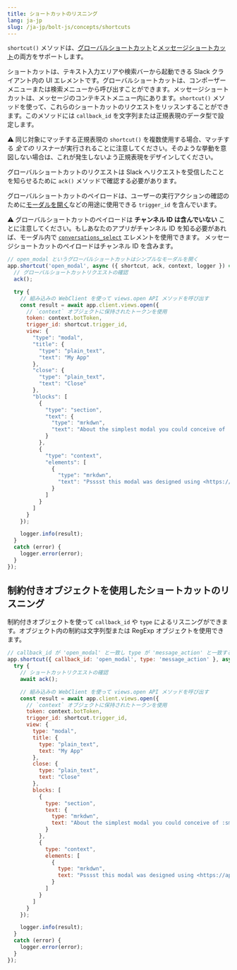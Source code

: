 ```yaml
---
title: ショートカットのリスニング
lang: ja-jp
slug: /ja-jp/bolt-js/concepts/shortcuts
---
```


`shortcut()` メソッドは、[グローバルショートカット](/interactivity/implementing-shortcuts#global)と[メッセージショートカット](/interactivity/implementing-shortcuts#messages)の両方をサポートします。

ショートカットは、テキスト入力エリアや検索バーから起動できる Slack クライアント内の UI エレメントです。グローバルショートカットは、コンポーザーメニューまたは検索メニューから呼び出すことができます。メッセージショートカットは、メッセージのコンテキストメニュー内にあります。`shortcut()` メソッドを使って、これらのショートカットのリクエストをリッスンすることができます。このメソッドには `callback_id` を文字列または正規表現のデータ型で設定します。

⚠️ 同じ対象にマッチする正規表現の `shortcut()` を複数使用する場合、マッチする _全ての_ リスナーが実行されることに注意してください。そのような挙動を意図しない場合は、これが発生しないよう正規表現をデザインしてください。

グローバルショートカットのリクエストは Slack へリクエストを受信したことを知らせるために `ack()` メソッドで確認する必要があります。

グローバルショートカットのペイロードは、ユーザーの実行アクションの確認のために[モーダルを開く](/bolt-js/concepts/creating-modals)などの用途に使用できる `trigger_id` を含んでいます。

⚠️ グローバルショートカットのペイロードは **チャンネル ID は含んでいない** ことに注意してください。もしあなたのアプリがチャンネル ID を知る必要があれば、モーダル内で [`conversations_select`](/reference/block-kit/block-elements/multi-select-menu-element#conversation_multi_select) エレメントを使用できます。
メッセージショートカットのペイロードはチャンネル ID を含みます。

```javascript
// open_modal というグローバルショートカットはシンプルなモーダルを開く
app.shortcut('open_modal', async ({ shortcut, ack, context, logger }) => {
  // グローバルショートカットリクエストの確認
  ack();

  try {
    // 組み込みの WebClient を使って views.open API メソッドを呼び出す
    const result = await app.client.views.open({
      // `context` オブジェクトに保持されたトークンを使用
      token: context.botToken,
      trigger_id: shortcut.trigger_id,
      view: {
        "type": "modal",
        "title": {
          "type": "plain_text",
          "text": "My App"
        },
        "close": {
          "type": "plain_text",
          "text": "Close"
        },
        "blocks": [
          {
            "type": "section",
            "text": {
              "type": "mrkdwn",
              "text": "About the simplest modal you could conceive of :smile:\n\nMaybe <https://docs.slack.dev/block-kit/#making-things-interactive|*make the modal interactive*> or <https://docs.slack.dev/surfaces/modals#composing_views|*learn more advanced modal use cases*>."
            }
          },
          {
            "type": "context",
            "elements": [
              {
                "type": "mrkdwn",
                "text": "Psssst this modal was designed using <https://api.slack.com/tools/block-kit-builder|*Block Kit Builder*>"
              }
            ]
          }
        ]
      }
    });

    logger.info(result);
  }
  catch (error) {
    logger.error(error);
  }
});
```

## 制約付きオブジェクトを使用したショートカットのリスニング

制約付きオブジェクトを使って `callback_id` や `type` によるリスニングができます。オブジェクト内の制約は文字列型または RegExp オブジェクトを使用できます。

```javascript
// callback_id が 'open_modal' と一致し type が 'message_action' と一致する場合のみミドルウェアが呼び出される
app.shortcut({ callback_id: 'open_modal', type: 'message_action' }, async ({ shortcut, ack, context, client, logger }) => {
  try {
    // ショートカットリクエストの確認
    await ack();

    // 組み込みの WebClient を使って views.open API メソッドを呼び出す
    const result = await app.client.views.open({
      // `context` オブジェクトに保持されたトークンを使用
      token: context.botToken,
      trigger_id: shortcut.trigger_id,
      view: {
        type: "modal",
        title: {
          type: "plain_text",
          text: "My App"
        },
        close: {
          type: "plain_text",
          text: "Close"
        },
        blocks: [
          {
            type: "section",
            text: {
              type: "mrkdwn",
              text: "About the simplest modal you could conceive of :smile:\n\nMaybe <https://docs.slack.dev/block-kit/#making-things-interactive|*make the modal interactive*> or <https://docs.slack.dev/surfaces/modals#composing_views|*learn more advanced modal use cases*>."
            }
          },
          {
            type: "context",
            elements: [
              {
                type: "mrkdwn",
                text: "Psssst this modal was designed using <https://api.slack.com/tools/block-kit-builder|*Block Kit Builder*>"
              }
            ]
          }
        ]
      }
    });

    logger.info(result);
  }
  catch (error) {
    logger.error(error);
  }
});
```